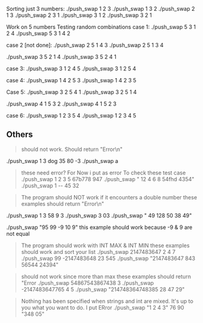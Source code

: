 Sorting just 3 numbers:
./push_swap 1 2 3
./push_swap 1 3 2
./push_swap 2 1 3
./push_swap 2 3 1
./push_swap 3 1 2
./push_swap 3 2 1

Work on 5 numbers
Testing random combinations
case 1:
./push_swap 5 3 1 2 4
./push_swap 5 3 1 4 2

case 2 [not done]:
./push_swap 2 5 1 4 3
./push_swap 2 5 1 3 4

./push_swap 3 5 2 1 4
./push_swap 3 5 2 4 1

case 3:
./push_swap 3 1 2 4 5
./push_swap 3 1 2 5 4

case 4:
./push_swap 1 4 2 5 3
./push_swap 1 4 2 3 5

Case 5:
./push_swap 3 2 5 4 1
./push_swap 3 2 5 1 4

./push_swap 4 1 5 3 2
./push_swap 4 1 5 2 3

case 6:
./push_swap 1 2 3 5 4
./push_swap 1 2 3 4 5

## Others

>should not work.
Should return "Error\n"

./push_swap 1 3 dog 35 80 -3
./push_swap a

>these need error? For Now i put as error
>To check these test case
./push_swap 1 2 3 5 67b778 947
./push_swap " 12 4 6 8 54fhd 4354"
./push_swap 1 --    45 32 

>The program should NOT work if it encounters a double number
>these examples should return "Error\n"

./push_swap 1 3 58 9 3
./push_swap 3 03
./push_swap " 49 128     50 38   49"

./push_swap "95 99 -9 10 9"
this example should work because -9 & 9 are not equal

>The program should work with INT MAX & INT MIN
>these examples should work and sort your list
./push_swap 2147483647 2 4 7
./push_swap 99 -2147483648 23 545
./push_swap "2147483647 843 56544 24394"

>should not work since more than max
>these examples should return "Error
./push_swap 54867543867438 3
./push_swap -2147483647765 4 5
./push_swap "214748364748385 28 47 29"

>Nothing has been specified when strings and int are mixed. It's up to you what you want to do. 
>I put ERror
./push_swap "1 2 4 3" 76 90 "348 05"

